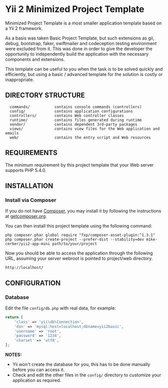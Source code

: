 Yii 2 Minimized Project Template
================================

Minimized Project Template is a most smaller application template based on a Yii 2 framework.

As a basis  was taken Basic Project Template, but such extensions as gii, debug, bootstrap, 
faker, swiftmailer and codeception testing environment were excluded from it. This was done 
in order to give the developer the opportunity to independently build the application with 
the necessary components and extensions.

This template can be useful to you when the task is to be solved quickly and efficiently, 
but using a basic / advanced template for the solution is costly or inappropriate.


DIRECTORY STRUCTURE
-------------------

      commands/           contains console commands (controllers)
      config/             contains application configurations
      controllers/        contains Web controller classes
      runtime/            contains files generated during runtime
      vendor/             contains dependent 3rd-party packages
      views/              contains view files for the Web application and emails
      web/                contains the entry script and Web resources



REQUIREMENTS
------------

The minimum requirement by this project template that your Web server supports PHP 5.4.0.


INSTALLATION
------------

### Install via Composer

If you do not have [Composer](http://getcomposer.org/), you may install it by following the instructions
at [getcomposer.org](http://getcomposer.org/doc/00-intro.md#installation-nix).

You can then install this project template using the following command:

~~~
php composer.phar global require "fxp/composer-asset-plugin:^1.3.1"
php composer.phar create-project --prefer-dist --stability=dev m1ke-cerber/yii2-app-mini path/to/your/project
~~~

Now you should be able to access the application through the following URL, assuming your server webroot 
is pointed to project/web directory.

~~~
http://localhost/
~~~


CONFIGURATION
-------------

### Database

Edit the file `config/db.php` with real data, for example:

```php
return [
    'class' => 'yii\db\Connection',
    'dsn' => 'mysql:host=localhost;dbname=yii2basic',
    'username' => 'root',
    'password' => '1234',
    'charset' => 'utf8',
];
```

**NOTES:**
- Yii won't create the database for you, this has to be done manually before you can access it.
- Check and edit the other files in the `config/` directory to customize your application as required.

